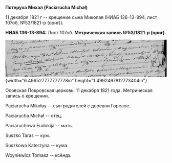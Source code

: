 **Потеруха Михал (Paciarucha Michał)**

11 декабря 1821 г -- крещение сына Миколая (НИАБ 136-13-894, лист 107об,
№53/1821-р (ориг)).

**НИАБ 136-13-894:** Лист 107об. **Метрическая запись №53/1821-р
(ориг).**

![](./media/32fd80e4bd1a8bca7bba8d05d28e5df699d4053a.png){width="6.496527777777778in"
height="1.4992497812773404in"}

Осовская Покровская церковь. 11 декабря 1821 года. Метрическая запись о
крещении.

Paciarucha Mikołay -- сын родителей с деревни Горелое.

Paciarucha Michał -- отец.

Paciaruchowa Eudokija -- мать.

Suszko Taras -- кум.

Suszkowa Katerzyna -- кума.

Woyniewicz Tomasz -- ксёндз.
